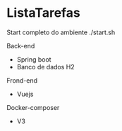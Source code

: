 # ListaTarefas

Start completo do ambiente
./start.sh

Back-end
- Spring boot
- Banco de dados H2

Frond-end
- Vuejs

Docker-composer
- V3